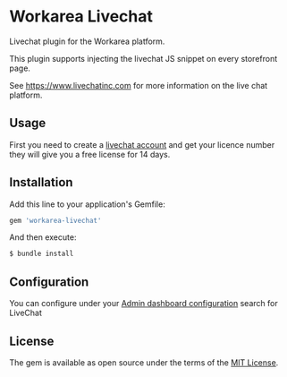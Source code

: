 # Workarea Livechat
Livechat plugin for the Workarea platform.

This plugin supports injecting the livechat JS snippet on every storefront page. 

See https://www.livechatinc.com for more information on the live chat platform.

## Usage
First you need to create a [livechat account](https://accounts.livechat.com/signup) and get your licence number they will give you a free license for 14 days.

## Installation
Add this line to your application's Gemfile:

```ruby
gem 'workarea-livechat'
```

And then execute:

```bash
$ bundle install
```

## Configuration
You can configure under your [Admin dashboard configuration](http://localhost:3000/admin/configuration) search for LiveChat


## License
The gem is available as open source under the terms of the [MIT License](https://opensource.org/licenses/MIT).

